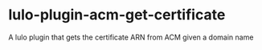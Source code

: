 # lulo-plugin-acm-get-certificate
A lulo plugin that gets the certificate ARN from ACM given a domain name
